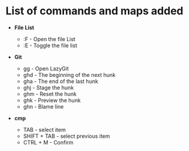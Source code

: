 # List of commands and maps added

* **File List**
    * :F - Open the file List
    * :E - Toggle the file list

* **Git**
    * gg  - Open LazyGit
    * ghd - The beginning of the next hunk
    * gha - The end of the last hunk
    * ghj - Stage the hunk
    * ghm - Reset the hunk
    * ghk - Preview the hunk
    * ghn - Blame line

* **cmp**
    * TAB - select item
    * SHIFT + TAB - select previous item
    * CTRL + M - Confirm

